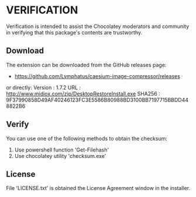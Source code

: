 # VERIFICATION
Verification is intended to assist the Chocolatey moderators and community in verifying that this package's contents are trustworthy.

## Download
The extension can be downloaded from the GitHub releases page:
- https://github.com/Lymphatus/caesium-image-compressor/releases

or directly:
Version : 1.7.2
URL     : http://www.midiox.com/zip/DesktopRestoreInstall.exe
SHA256  : 9F37990858D49AF40246123FC3E5586B80988BD3100BB7197715BBDD448822B6

## Verify
You can use one of the following methods to obtain the checksum:
1. Use powershell function 'Get-Filehash'
2. Use chocolatey utility 'checksum.exe'


## License
File 'LICENSE.txt' is obtained the License Agreement window in the installer.
